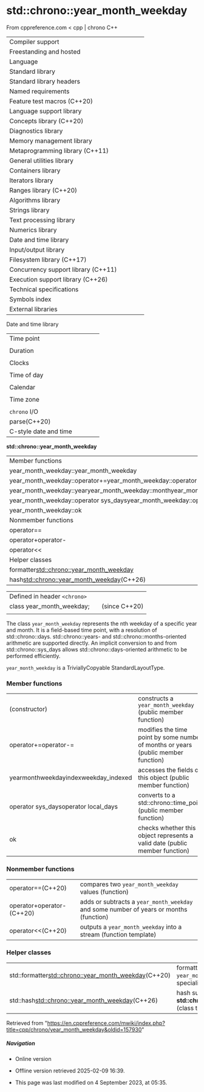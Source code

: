 # std::chrono::year_month_weekday

From cppreference.com
< cpp‎ | chrono
C++

|  |  |  |  |  |
| --- | --- | --- | --- | --- |
| Compiler support | | | | |
| Freestanding and hosted | | | | |
| Language | | | | |
| Standard library | | | | |
| Standard library headers | | | | |
| Named requirements | | | | |
| Feature test macros (C++20) | | | | |
| Language support library | | | | |
| Concepts library (C++20) | | | | |
| Diagnostics library | | | | |
| Memory management library | | | | |
| Metaprogramming library (C++11) | | | | |
| General utilities library | | | | |
| Containers library | | | | |
| Iterators library | | | | |
| Ranges library (C++20) | | | | |
| Algorithms library | | | | |
| Strings library | | | | |
| Text processing library | | | | |
| Numerics library | | | | |
| Date and time library | | | | |
| Input/output library | | | | |
| Filesystem library (C++17) | | | | |
| Concurrency support library (C++11) | | | | |
| Execution support library (C++26) | | | | |
| Technical specifications | | | | |
| Symbols index | | | | |
| External libraries | | | | |

Date and time library

|  |  |  |  |  |
| --- | --- | --- | --- | --- |
| Time point | | | | |
| |  |  |  |  |  | | --- | --- | --- | --- | --- | | time_point(C++11) | | | | | | |  |  |  |  |  | | --- | --- | --- | --- | --- | | clock_time_conversion(C++20) | | | | | | |  |  |  |  |  | | --- | --- | --- | --- | --- | | clock_cast(C++20) | | | | | |
| Duration | | | | |
| |  |  |  |  |  | | --- | --- | --- | --- | --- | | duration(C++11) | | | | | |
| Clocks | | | | |
| |  |  |  |  |  | | --- | --- | --- | --- | --- | | system_clock(C++11) | | | | | | steady_clock(C++11) | | | | | | is_clock(C++20) | | | | | | |  |  |  |  |  | | --- | --- | --- | --- | --- | | utc_clock(C++20) | | | | | | tai_clock(C++20) | | | | | | high_resolution_clock(C++11) | | | | | | |  |  |  |  |  | | --- | --- | --- | --- | --- | | gps_clock(C++20) | | | | | | file_clock(C++20) | | | | | | local_t(C++20) | | | | | |
| Time of day | | | | |
| |  |  |  |  |  | | --- | --- | --- | --- | --- | | is_amis_pm(C++20)(C++20) | | | | | | |  |  |  |  |  | | --- | --- | --- | --- | --- | | make12make24(C++20)(C++20) | | | | | | |  |  |  |  |  | | --- | --- | --- | --- | --- | | hh_mm_ss(C++20) | | | | | |  | | | | | |
| Calendar | | | | |
| |  |  |  |  |  | | --- | --- | --- | --- | --- | | day(C++20) | | | | | | month(C++20) | | | | | | year(C++20) | | | | | | weekday(C++20) | | | | | | operator/(C++20) | | | | | | year_month_day(C++20) | | | | | | |  |  |  |  |  | | --- | --- | --- | --- | --- | | year_month_day_last(C++20) | | | | | | ****year_month_weekday****(C++20) | | | | | | year_month_weekday_last(C++20) | | | | | | weekday_indexed(C++20) | | | | | | weekday_last(C++20) | | | | | | month_day(C++20) | | | | | | |  |  |  |  |  | | --- | --- | --- | --- | --- | | month_day_last(C++20) | | | | | | month_weekday(C++20) | | | | | | month_weekday_last(C++20) | | | | | | year_month(C++20) | | | | | | last_speclast(C++20)(C++20) | | | | | |
| Time zone | | | | |
| |  |  |  |  |  | | --- | --- | --- | --- | --- | | tzdb(C++20) | | | | | | tzdb_list(C++20) | | | | | | get_tzdbget_tzdb_listreload_tzdbremote_version(C++20)(C++20)(C++20)(C++20) | | | | | | sys_info(C++20) | | | | | | |  |  |  |  |  | | --- | --- | --- | --- | --- | | local_info(C++20) | | | | | | nonexistent_local_time(C++20) | | | | | | ambiguous_local_time(C++20) | | | | | | locate_zone(C++20) | | | | | | current_zone(C++20) | | | | | | time_zone(C++20) | | | | | | choose(C++20) | | | | | | |  |  |  |  |  | | --- | --- | --- | --- | --- | | zoned_traits(C++20) | | | | | | zoned_time(C++20) | | | | | | time_zone_link(C++20) | | | | | | leap_second(C++20) | | | | | | leap_second_info(C++20) | | | | | | get_leap_second_info(C++20) | | | | | |  | | | | | |
| `chrono` I/O | | | | |
| parse(C++20) | | | | |
| C-style date and time | | | | |

****std::chrono::year_month_weekday****

|  |  |  |  |  |
| --- | --- | --- | --- | --- |
| Member functions | | | | |
| year_month_weekday::year_month_weekday | | | | |
| year_month_weekday::operator+=year_month_weekday::operator-= | | | | |
| year_month_weekday::yearyear_month_weekday::monthyear_month_weekday::weekdayyear_month_weekday::indexyear_month_weekday::weekday_indexed | | | | |
| year_month_weekday::operator sys_daysyear_month_weekday::operator local_days | | | | |
| year_month_weekday::ok | | | | |
| Nonmember functions | | | | |
| operator== | | | | |
| operator+operator- | | | | |
| operator<< | | | | |
| Helper classes | | | | |
| formatter<std::chrono::year_month_weekday> | | | | |
| hash<std::chrono::year_month_weekday>(C++26) | | | | |

|  |  |  |
| --- | --- | --- |
| Defined in header `<chrono>` |  |  |
| class year_month_weekday; |  | (since C++20) |
|  |  |  |

The class `year_month_weekday` represents the nth weekday of a specific year and month. It is a field-based time point, with a resolution of std::chrono::days. std::chrono::years- and std::chrono::months-oriented arithmetic are supported directly. An implicit conversion to and from std::chrono::sys_days allows std::chrono::days-oriented arithmetic to be performed efficiently.

`year_month_weekday` is a TriviallyCopyable StandardLayoutType.

### Member functions

|  |  |
| --- | --- |
| (constructor) | constructs a `year_month_weekday`   (public member function) |
| operator+=operator-= | modifies the time point by some number of months or years   (public member function) |
| yearmonthweekdayindexweekday_indexed | accesses the fields of this object   (public member function) |
| operator sys_daysoperator local_days | converts to a std::chrono::time_point   (public member function) |
| ok | checks whether this object represents a valid date   (public member function) |

### Nonmember functions

|  |  |
| --- | --- |
| operator==(C++20) | compares two `year_month_weekday` values   (function) |
| operator+operator-(C++20) | adds or subtracts a `year_month_weekday` and some number of years or months   (function) |
| operator<<(C++20) | outputs a `year_month_weekday` into a stream   (function template) |

### Helper classes

|  |  |
| --- | --- |
| std::formatter<std::chrono::year_month_weekday>(C++20) | formatting support for `year_month_weekday`   (class template specialization) |
| std::hash<std::chrono::year_month_weekday>(C++26) | hash support for ****std::chrono::year_month_weekday****   (class template specialization) |

Retrieved from "<https://en.cppreference.com/mwiki/index.php?title=cpp/chrono/year_month_weekday&oldid=157930>"

##### Navigation

- Online version
- Offline version retrieved 2025-02-09 16:39.

- This page was last modified on 4 September 2023, at 05:35.